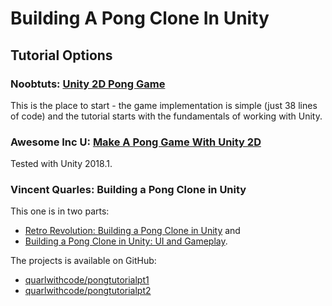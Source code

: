 # Building A Pong Clone In Unity

## Tutorial Options

### Noobtuts: [Unity 2D Pong Game](https://noobtuts.com/unity/2d-pong-game)

This is the place to start - the game implementation is simple (just 38 lines of code) and the tutorial starts with the fundamentals of working with Unity.

### Awesome Inc U: [Make A Pong Game With Unity 2D](https://www.awesomeincu.com/tutorials/unity-pong/)

Tested with Unity 2018.1.

### Vincent Quarles: Building a Pong Clone in Unity

This one is in two parts:
* [Retro Revolution: Building a Pong Clone in Unity](https://www.sitepoint.com/retro-revolution-building-a-pong-clone-in-unity/) and
* [Building a Pong Clone in Unity: UI and Gameplay](https://www.sitepoint.com/building-a-pong-clone-in-unity-ui-and-gameplay/).

The projects is available on GitHub:
* [quarlwithcode/pongtutorialpt1](https://github.com/quarlwithcode/pongtutorialpt1)
* [quarlwithcode/pongtutorialpt2](https://github.com/quarlwithcode/pongtutorialpt2)
